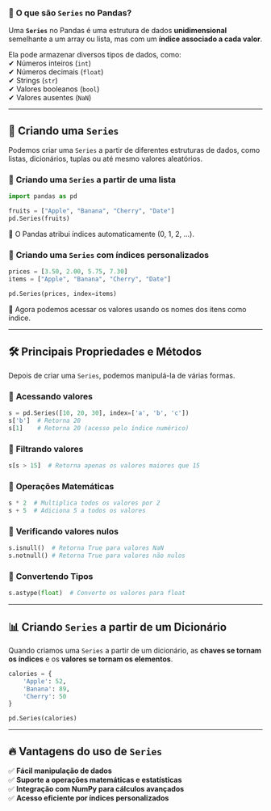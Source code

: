 ### 📌 **O que são `Series` no Pandas?**  

Uma **`Series`** no Pandas é uma estrutura de dados **unidimensional** semelhante a um array ou lista, mas com um **índice associado a cada valor**.  

Ela pode armazenar diversos tipos de dados, como:  
✔ Números inteiros (`int`)  
✔ Números decimais (`float`)  
✔ Strings (`str`)  
✔ Valores booleanos (`bool`)  
✔ Valores ausentes (`NaN`)  

---
## 🚀 **Criando uma `Series`**
Podemos criar uma `Series` a partir de diferentes estruturas de dados, como listas, dicionários, tuplas ou até mesmo valores aleatórios.

### 🔹 **Criando uma `Series` a partir de uma lista**
```python
import pandas as pd

fruits = ["Apple", "Banana", "Cherry", "Date"]
pd.Series(fruits)
```
🔹 O Pandas atribui índices automaticamente (0, 1, 2, ...).  

### 🔹 **Criando uma `Series` com índices personalizados**
```python
prices = [3.50, 2.00, 5.75, 7.30]
items = ["Apple", "Banana", "Cherry", "Date"]

pd.Series(prices, index=items)
```
🔹 Agora podemos acessar os valores usando os nomes dos itens como índice.  

---
## 🛠 **Principais Propriedades e Métodos**
Depois de criar uma `Series`, podemos manipulá-la de várias formas.

### 🔹 **Acessando valores**
```python
s = pd.Series([10, 20, 30], index=['a', 'b', 'c'])
s['b']  # Retorna 20
s[1]    # Retorna 20 (acesso pelo índice numérico)
```

### 🔹 **Filtrando valores**
```python
s[s > 15]  # Retorna apenas os valores maiores que 15
```

### 🔹 **Operações Matemáticas**
```python
s * 2  # Multiplica todos os valores por 2
s + 5  # Adiciona 5 a todos os valores
```

### 🔹 **Verificando valores nulos**
```python
s.isnull()  # Retorna True para valores NaN
s.notnull() # Retorna True para valores não nulos
```

### 🔹 **Convertendo Tipos**
```python
s.astype(float)  # Converte os valores para float
```

---
## 📊 **Criando `Series` a partir de um Dicionário**
Quando criamos uma `Series` a partir de um dicionário, as **chaves se tornam os índices** e os **valores se tornam os elementos**.

```python
calories = {
    'Apple': 52,
    'Banana': 89,
    'Cherry': 50
}

pd.Series(calories)
```

---
## 🔥 **Vantagens do uso de `Series`**
✅ **Fácil manipulação de dados**  
✅ **Suporte a operações matemáticas e estatísticas**  
✅ **Integração com NumPy para cálculos avançados**  
✅ **Acesso eficiente por índices personalizados**  